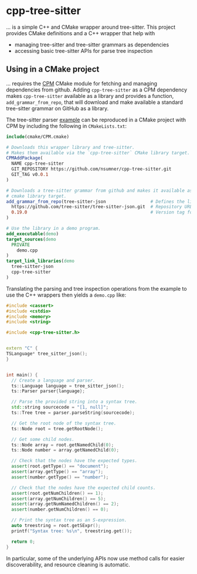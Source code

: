 # cpp-tree-sitter

... is a simple C++ and CMake wrapper around tree-sitter. This project provides
CMake definitions and a C++ wrapper that help with
* managing tree-sitter and tree-sitter grammars as dependencies
* accessing basic tree-sitter APIs for parse tree inspection

## Using in a CMake project

... requires the [CPM](https://github.com/cpm-cmake/CPM.cmake) CMake module
for fetching and managing dependencies from github. Adding `cpp-tree-sitter`
as a CPM dependency makes `cpp-tree-sitter` available as a library and
provides a function, `add_grammar_from_repo`, that will download and
make available a standard tree-sitter grammar on GitHub as a library.

The tree-sitter parser
[example](https://tree-sitter.github.io/tree-sitter/using-parsers#an-example-program)
can be reproduced in a CMake project with CPM by including the following in
`CMakeLists.txt`:

```cmake
include(cmake/CPM.cmake)

# Downloads this wrapper library and tree-sitter.
# Makes them available via the `cpp-tree-sitter` CMake library target.
CPMAddPackage(
  NAME cpp-tree-sitter
  GIT_REPOSITORY https://github.com/nsumner/cpp-tree-sitter.git
  GIT_TAG v0.0.1
)

# Downloads a tree-sitter grammar from github and makes it available as a
# cmake library target.
add_grammar_from_repo(tree-sitter-json                 # Defines the library name for a grammar
  https://github.com/tree-sitter/tree-sitter-json.git  # Repository URL of a tree-sitter grammar
  0.19.0                                               # Version tag for the grammar
)

# Use the library in a demo program.
add_executable(demo)
target_sources(demo
  PRIVATE
    demo.cpp
)
target_link_libraries(demo
  tree-sitter-json
  cpp-tree-sitter
)
```

Translating the parsing and tree inspection operations from the example to
use the C++ wrappers then yields a `demo.cpp` like:

```cpp
#include <cassert>
#include <cstdio>
#include <memory>
#include <string>

#include <cpp-tree-sitter.h>


extern "C" {
TSLanguage* tree_sitter_json();
}


int main() {
  // Create a language and parser.
  ts::Language language = tree_sitter_json();
  ts::Parser parser{language};

  // Parse the provided string into a syntax tree.
  std::string sourcecode = "[1, null]";
  ts::Tree tree = parser.parseString(sourcecode);

  // Get the root node of the syntax tree. 
  ts::Node root = tree.getRootNode();

  // Get some child nodes.
  ts::Node array = root.getNamedChild(0);
  ts::Node number = array.getNamedChild(0);

  // Check that the nodes have the expected types.
  assert(root.getType() == "document");
  assert(array.getType() == "array");
  assert(number.getType() == "number");

  // Check that the nodes have the expected child counts.
  assert(root.getNumChildren() == 1);
  assert(array.getNumChildren() == 5);
  assert(array.getNumNamedChildren() == 2);
  assert(number.getNumChildren() == 0);

  // Print the syntax tree as an S-expression.
  auto treestring = root.getSExpr();
  printf("Syntax tree: %s\n", treestring.get());

  return 0;
}
```

In particular, some of the underlying APIs now use method calls for
easier discoverability, and resource cleaning is automatic.
